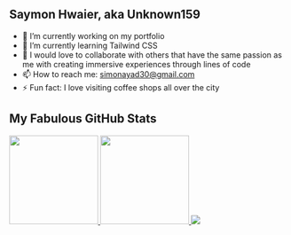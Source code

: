 ## Saymon Hwaier, aka Unknown159
- 🔭 I’m currently working on my portfolio
- 🌱 I’m currently learning Tailwind CSS
- 👯 I would love to collaborate with others that have the same passion as me with creating immersive experiences through lines of code
- 📫 How to reach me: <a href="mailto:simonayad30@gmail.com"> simonayad30@gmail.com <a/>
- ⚡ Fun fact: I love visiting coffee shops all over the city
  
## My Fabulous GitHub Stats
<a href="#">
<img height=160  src="https://github-readme-stats.vercel.app/api?username=shwaier&theme=radical&rank_icon=github"/>
  <a/>
<a href="#">
<img height=160  src="https://github-readme-streak-stats.herokuapp.com/?user=shwaier&theme=radical"/>
<a/>
<a href="https://github-readme-stats.vercel.app/api/top-langs/?username=shwaier&theme=radical&include_all_commits=true&count_private=true&hide_progress=true&layout=donut-vertical">
<img   src="https://github-readme-stats.vercel.app/api/top-langs/?username=shwaier&theme=radical&layout=donut-vertical"/>
<a/>
